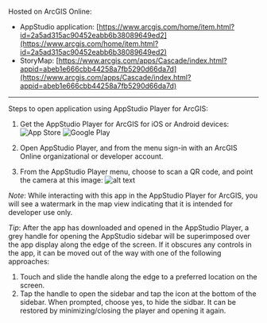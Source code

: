 Hosted on ArcGIS Online:

- AppStudio application: [https://www.arcgis.com/home/item.html?id=2a5ad315ac90452eabb6b38089649ed2](https://www.arcgis.com/home/item.html?id=2a5ad315ac90452eabb6b38089649ed2)
- StoryMap: [https://www.arcgis.com/apps/Cascade/index.html?appid=abeb1e666cbb44258a7fb5290d66da7d](https://www.arcgis.com/apps/Cascade/index.html?appid=abeb1e666cbb44258a7fb5290d66da7d)

---

Steps to open application using AppStudio Player for ArcGIS:

1. Get the AppStudio Player for ArcGIS for iOS or Android devices: ![App Store](http://doc.arcgis.com/assets/img/badges/app_store.svg "App Store") ![Google Play](https://play.google.com/intl/en_us/badges/images/generic/en_badge_web_generic.png "Google Play")

2. Open AppStudio Player, and from the menu sign-in with an ArcGIS Online organizational or developer account.

3. From the AppStudio Player menu, choose to scan a QR code, and point the camera at this image: ![alt text](https://esricanada-ce.github.io/ecce-app-challenge-2018/Frustrated_Parkers/images/appstudio_qrcode.gif "QR Code")

*Note*: While interacting with this app in the AppStudio Player for ArcGIS, you will see a watermark in the map view indicating that it is intended for developer use only.

*Tip*: After the app has downloaded and opened in the AppStudio Player, a grey handle for opening the AppStudio sidebar will be superimposed over the app display along the edge of the screen.  If it obscures any controls in the app, it can be moved out of the way with one of the following approaches:
 
1. Touch and slide the handle along the edge to a preferred location on the screen.
2. Tap the handle to open the sidebar and tap the icon at the bottom of the sidebar.  When prompted, choose yes, to hide the sidbar.  It can be restored by minimizing/closing the player and opening it again.
